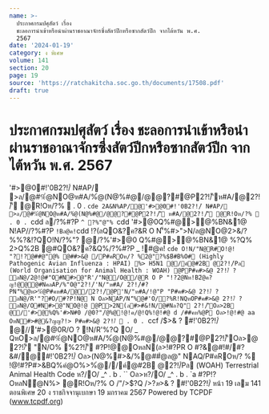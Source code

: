 ```yaml
---
name: >-
  ประกาศกรมปศุสัตว์ เรื่อง
  ชะลอการนำเข้าหรือนำผ่านราชอาณาจักรซึ่งสัตว์ปีกหรือซากสัตว์ปีก จากไต้หวัน พ.ศ.
  2567
date: '2024-01-19'
category: ง พิเศษ
volume: 141
section: 20
page: 19
source: 'https://ratchakitcha.soc.go.th/documents/17508.pdf'
draft: true
---
```


# ประกาศกรมปศุสัตว์ เรื่อง ชะลอการนำเข้าหรือนำผ่านราชอาณาจักรซึ่งสัตว์ปีกหรือซากสัตว์ปีก จากไต้หวัน พ.ศ. 2567

'#>@0#!'0B2?!/์ N#AP/ >ล/@#%ํ@NO@ห#A/%ํ@(N@%#@/@@?#@P2?!/์'ีห#A/@2?!/์'ี @R!Oห/?%  . 0 . `cde 2A&N%AP/@'#>@0#!'0B2?!/์ N#AP/ >ล/@#%ํ@NO@ห#A/%ํ@(N@%#@/@@?#@P2?!/์'ี ห#A/@2?!/์'ี @R!Oห/?%  . 0 . `cdd ล/?%#?P `^ ?%"@"% `cdd '#>@0Q%#@>@%BN&1@ N!AP//?%#?P ` !Bล@ค! `cdd !?(ลQO&?ค?&R O N'็%#>">N/ล@NO@2>&/?%%?&!?QO!N/?%"? @/?%'#>@0 Q%#@>@%BN&1@ %?Q% 2>Q%2B @#QO&?ค?&Q%/?%#?P _ !#@ค! `cde O!N/"N@R#O!@! "?!?@##@"@% @##>&@ /P#คROห/? %2@"?%$B์#B%O# (Highly Pathogenic Avian Influenza : HPAI) %> H5N1 @/ค์@#2B @2?!/์Pล (World Organisation for Animal Health : WOAH) @PP#ค#>&@ 2?!/์ ? ลN@/2@!@#"O#N#>@"R'/"N@/O@/@R O P "!?2@Nห!B2ํ@ค?ญ!@@@#NคลAP/%"O@"2?!/์'N/"ห#A/ 2?!/์#?PN'็%@ห>%ํ@P#คห#A/@/2?!/์@P'N/"ห#A/!@"P "P#ค#>&@ 2?!/์ ? ลN@/R'"?#O/#?P!N@ N Oล>NAP/N'็%@#'O/?%R!NQหOP#ค#>&@ 2?!/์ ? ลN@/O#N#>@"NO@!@ @P>2N(ล#>#&!N/@#Nล?Q" 2?!/์'ีOล>2B @/'#>@%Q%'#>N#0 /@0?"/ํ@%@!@!ค/@!Q%!@!#@ d /##คห%@P Oล>!@!#@ aa OหN#>#@&?ญญ?!> P#ค#>&@ 2?!/์  . 0 . `ccf /$>& ? #!'0B2?!/์ @//'#>@0R/O ? !N/R'%?Q O/ _ QหO>ล/@#%ํ@NO@ห#A/%ํ@(N@%#@/@@?#@P2?!/์'ีOล>@2?!/์'ี "N/O% %2?!/์'ี #?P!@@OหลN(ล>!#?PR O #?&@#!#/#?&#/@#!'0B2?!/์ Oล>(N@%#>&/%@##ํ@ล@" NAQ/P#คROห/? % !@!#?P#>&BQ%คํ@O%>%ํ@//ค์@#2B @2?!/์Pล (WOAH) Terrestrial Animal Health Code ห?/O/ _^ . b . `` Oล>ห?/O/ _^ . b . `a #?P!?OหลNํ@N%> @R!Oห/?% O /"/>$?Q />$?ห%@P ? %?Q  . ลO@Oล>/&OหO#?P/Bห C !> _^^ /0@NลN?"2 N'็%N/ล@ a^ %@#? ห#A/  . #!ค/?% O /"/#์!@ล>% ( _^ % /#์!@ล ? R0 ์ ) N'็%N/ล@ f ?P/P! ห#A/ ค . @"#?2? O /"%@ `^ >PลN#"์ O/ ` '#>@0&?&%?QQหO!?(ลQO&?ค?&R O N'็%N/ล@NO@2>&/?%%?&!?QO!N/?%"? @/?%'#>@0 Q%#@>@%BN&1@N'็%!O%R' '#>@0  /?%#?P 8 !#@ค!  . 0 . `cd 7 2!/% #?!%!?คล@%%#์ /$>& ? #!'0B2?!/์ หน้า 19 เลม 141 ตอนพิเศษ 20 ง ราชกิจจานุเบกษา 19 มกราคม 2567 Powered by TCPDF (www.tcpdf.org)
